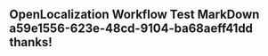 <properties
ms.topic="hero-topic"
ms.test1="hero-topic"
ms.test2="test"/>

## OpenLocalization Workflow Test MarkDown a59e1556-623e-48cd-9104-ba68aeff41dd thanks!
